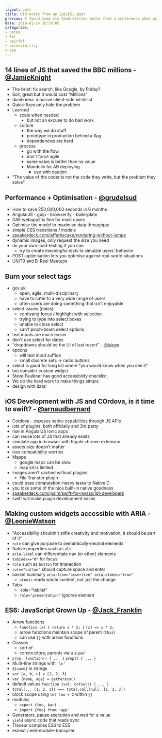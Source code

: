 ```yaml
---
layout: post
title: Old notes from an EpicFEL past
preview: I found some old hand-written notes from a conference when my laptop had died. Although late, hopefully they'll still be of some value
date: 2016-01-24 16:50:00
categories:
- notes
- fel
- epicfel
- accessibility
- es6
---
```


## 14 lines of JS that saved the BBC millions - [@JamieKnight](https://twitter.com/JamieKnight)

- The brief: fix search, like Google, by Friday?
- Solr, great but it would cost "Millions"
- dumb idea: massive client-side whitelist
- Quick-fixes only hide the problem
- Learned
	- scale when needed
		- but not an excuse to do bad work
	- culture
		- the way we do stuff
		- prototype in production behind a flag
		- dependencies are hard
	- process
		- go with the flow
		- don't force agile
		- some value is better than no value
		- Mandolin for AB deploying
			- use with caution
- "The value of the coder is not the code they write, but the problem they solve"

## Performance + Optimisation - [@grudelsud](https://twitter.com/grudelsud)

- How to save 250,000,000 seconds in 6 months
- AngularJS - gulp - browserify - boilerplate
- GAE webapp2 is fine for most cases
- Optimise the model to maximise data throughput
- simple CSS transitions / models
- [speakerdeck.com/jaffathecake/rendering-without-lumps](https://speakerdeck.com/jaffathecake/rendering-without-lumps)
- dynamic images, only request the size you need
- do your own load-testing if you can
	- try to create meaningful tests to simulate users' behavior
- POST-optimisation lets you optimise against real-world situations
- UNIT9 and B-Reel Meetups

## Burn your select tags

- gov.uk
	- open, agile, multi-disciplinary
	- have to cater to a very wide range of users
	- often users are doing something that isn't enjoyable
- select issues (dates)
	- confusing focus / highlight with selection
	- trying to type into select boxes
	- unable to close select
	- can't pinch-zoom select options
- text inputs are much easier
- don't use select for dates
- "dropdowns should be the UI of last resort" - [@lukew](https://twitter.com/lukew)
- options
	- will text input suffice
	- small discrete sets -> radio buttons
- select is good for long list where "you would know when you see it"
- but consider custom widget
- Steve Faulkner has good accessibility checklist
- We do the hard work to make things simple
- design with data!

## iOS Development with JS and COrdova, is it time to swift? - [@arnaudbernard](https://twitter.com/arnaudbernard)

- Cordova - exposes native capabilities through JS APIs
- lots of plugins, both officially and 3rd party
- rise in AngularJS Ionic apps
- can reuse lots of JS that already exists
- simulate app in browser with Ripple chrome extension
- assets size doesn't matter
- less compatibility worries
- Mapps
	- google maps can be slow
	- map kit is limited
- Images aren't cached without plugins
	- File Transfer plugin
- could pass computation-heavy tasks to Native C
- you lose some of the nice built-in native goodness
- [speakerdeck.com/jpsim/swift-for-javascript-developers](https://speakerdeck.com/jpsim/swift-for-javascript-developers)
- swift will make plugin development easier

## Making custom widgets accessible with ARIA - [@LeonieWatson](https://twitter.com/LeonieWatson)

- "Accessibility shouldn't stifle creativity and motivation, it should be part of it"
- `role` can give purpose to semantically-neutral elements
- Native properties such as `alt`
- `aria-label` can differentiate nav (or other) elements
- `tabindex="0"` for focus
- `role` such as `button` for interaction
- `role="button"` should capture space and enter
- basket summary `aria-live="assertive" aria-atomic="true"`
	- `atomic` reads whole content, not just the change
- Tabs
	- `role="tablist"
	- `role="presentation"` ignores element

## ES6: JavaScript Grown Up - [@Jack_Franklin](https://twitter.com/Jack_Franklin)

- Arrow functions
	- `function (x) { return x * 2; }`
	`(x) => x * 2;`
	- arrow functions maintain scope of parent (`this`)
	- can use `{}` with arrow functions
- Classes
	- sort of
	- constructors, parents via a `super`
- `prop: function() { ... }`
	`prop() { ... }`
- Multi-line strings with `'\n'`
- `${name}` in strings
- `var [a, b, c] = [1, 2, 3]`
- `var {name, age} = getPerson()`
- default values
	`function (val: default) { ... }`
- `total(... [1, 2, 3]) === total.call(null, [1, 2, 3])`
- block scope using `let foo = 2` within `{}`
- modules
	- `export {foo, bar}`
	- `import {foo} from 'app'`
- Generators, pause execution and wait for a value
- `yield` async code that reads sync
- Traceur compiles ES6 to ES5
- esnext / es6-module-transpiler

